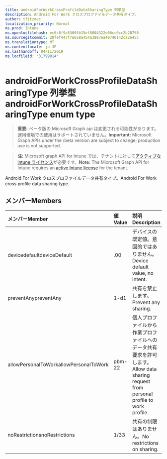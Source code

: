 ```yaml
---
title: androidForWorkCrossProfileDataSharingType 列挙型
description: Android For Work クロスプロファイルデータ共有タイプ。
author: tfitzmac
localization_priority: Normal
ms.prod: Intune
ms.openlocfilehash: ec6c8f9a5300fb15ef8004322e06cc0cc2b28750
ms.sourcegitcommit: 20fef447f7e658a454a3887ea49746142c22e45c
ms.translationtype: MT
ms.contentlocale: ja-JP
ms.lasthandoff: 04/11/2019
ms.locfileid: "31799014"
---
```

# <a name="androidforworkcrossprofiledatasharingtype-enum-type"></a><span data-ttu-id="f7e9e-103">androidForWorkCrossProfileDataSharingType 列挙型</span><span class="sxs-lookup"><span data-stu-id="f7e9e-103">androidForWorkCrossProfileDataSharingType enum type</span></span>

> <span data-ttu-id="f7e9e-104">**重要:** ベータ版の Microsoft Graph api は変更される可能性があります。運用環境での使用はサポートされていません。</span><span class="sxs-lookup"><span data-stu-id="f7e9e-104">**Important:** Microsoft Graph APIs under the /beta version are subject to change; production use is not supported.</span></span>

> <span data-ttu-id="f7e9e-105">**注:** Microsoft graph API for Intune では、テナントに対して[アクティブな intune ライセンス](https://go.microsoft.com/fwlink/?linkid=839381)が必要です。</span><span class="sxs-lookup"><span data-stu-id="f7e9e-105">**Note:** The Microsoft Graph API for Intune requires an [active Intune license](https://go.microsoft.com/fwlink/?linkid=839381) for the tenant.</span></span>

<span data-ttu-id="f7e9e-106">Android For Work クロスプロファイルデータ共有タイプ。</span><span class="sxs-lookup"><span data-stu-id="f7e9e-106">Android For Work cross profile data sharing type.</span></span>

## <a name="members"></a><span data-ttu-id="f7e9e-107">メンバー</span><span class="sxs-lookup"><span data-stu-id="f7e9e-107">Members</span></span>
|<span data-ttu-id="f7e9e-108">メンバー</span><span class="sxs-lookup"><span data-stu-id="f7e9e-108">Member</span></span>|<span data-ttu-id="f7e9e-109">値</span><span class="sxs-lookup"><span data-stu-id="f7e9e-109">Value</span></span>|<span data-ttu-id="f7e9e-110">説明</span><span class="sxs-lookup"><span data-stu-id="f7e9e-110">Description</span></span>|
|:---|:---|:---|
|<span data-ttu-id="f7e9e-111">devicedefault</span><span class="sxs-lookup"><span data-stu-id="f7e9e-111">deviceDefault</span></span>|<span data-ttu-id="f7e9e-112">.0</span><span class="sxs-lookup"><span data-stu-id="f7e9e-112">0</span></span>|<span data-ttu-id="f7e9e-113">デバイスの既定値。意図的ではありません。</span><span class="sxs-lookup"><span data-stu-id="f7e9e-113">Device default value, no intent.</span></span>|
|<span data-ttu-id="f7e9e-114">preventAny</span><span class="sxs-lookup"><span data-stu-id="f7e9e-114">preventAny</span></span>|<span data-ttu-id="f7e9e-115">1-d</span><span class="sxs-lookup"><span data-stu-id="f7e9e-115">1</span></span>|<span data-ttu-id="f7e9e-116">共有を禁止します。</span><span class="sxs-lookup"><span data-stu-id="f7e9e-116">Prevent any sharing.</span></span>|
|<span data-ttu-id="f7e9e-117">allowPersonalToWork</span><span class="sxs-lookup"><span data-stu-id="f7e9e-117">allowPersonalToWork</span></span>|<span data-ttu-id="f7e9e-118">pbm-2</span><span class="sxs-lookup"><span data-stu-id="f7e9e-118">2</span></span>|<span data-ttu-id="f7e9e-119">個人プロファイルから作業プロファイルへのデータ共有要求を許可します。</span><span class="sxs-lookup"><span data-stu-id="f7e9e-119">Allow data sharing request from personal profile to work profile.</span></span>|
|<span data-ttu-id="f7e9e-120">noRestrictions</span><span class="sxs-lookup"><span data-stu-id="f7e9e-120">noRestrictions</span></span>|<span data-ttu-id="f7e9e-121">1/3</span><span class="sxs-lookup"><span data-stu-id="f7e9e-121">3</span></span>|<span data-ttu-id="f7e9e-122">共有の制限はありません。</span><span class="sxs-lookup"><span data-stu-id="f7e9e-122">No restrictions on sharing.</span></span>|





